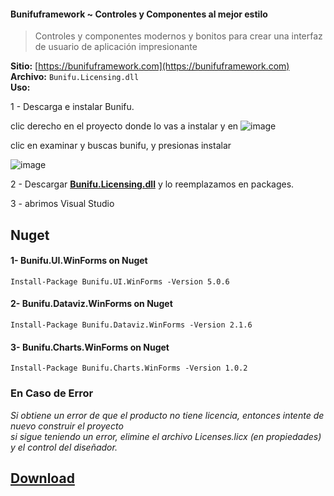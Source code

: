 #### Bunifuframework ~ Controles y Componentes al mejor estilo

> Controles y componentes modernos y bonitos para crear una interfaz de usuario de aplicación impresionante

**Sitio:** [https://bunifuframework.com](https://bunifuframework.com)  
**Archivo:** `Bunifu.Licensing.dll`  
**Uso:**

1 - Descarga e instalar Bunifu.

clic derecho en el proyecto donde lo vas a instalar y en 
![image](https://user-images.githubusercontent.com/65135568/117551876-ee0fac00-b00d-11eb-94e8-4d9f74e4dd4b.png)

clic en examinar y buscas bunifu, y presionas instalar

![image](https://user-images.githubusercontent.com/65135568/117551903-1ac3c380-b00e-11eb-8c79-bcac22073c10.png)


2 - Descargar  [**Bunifu.Licensing.dll**](https://github.com/JuanDiegogit/Bunifuframework.com/files/6446483/Bunifu.Licensing.zip) y lo reemplazamos en packages.  

3 - abrimos Visual Studio 


## Nuget

#### 1- Bunifu.UI.WinForms on Nuget
```
Install-Package Bunifu.UI.WinForms -Version 5.0.6
```

#### 2-  Bunifu.Dataviz.WinForms on Nuget  
```
Install-Package Bunifu.Dataviz.WinForms -Version 2.1.6
```

#### 3- Bunifu.Charts.WinForms on Nuget  
```
Install-Package Bunifu.Charts.WinForms -Version 1.0.2
```

### En Caso de Error

*Si obtiene un error de que el producto no tiene licencia, entonces intente de nuevo construir el proyecto  
si sigue teniendo un error, elimine el archivo Licenses.licx (en propiedades) y el control del diseñador.*
 
## [Download](https://github.com/JuanDiegogit/Bunifuframework.com/files/6446483/Bunifu.Licensing.zip)
